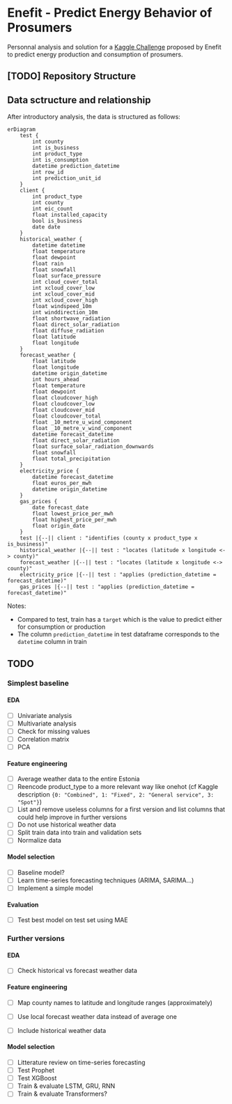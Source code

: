 # Enefit - Predict Energy Behavior of Prosumers

Personnal analysis and solution for a [Kaggle Challenge](https://www.kaggle.com/competitions/predict-energy-behavior-of-prosumers/overview) proposed by Enefit to predict energy production and consumption of prosumers.

## [TODO] Repository Structure

## Data sctructure and relationship

After introductory analysis, the data is structured as follows:

```mermaid
erDiagram
    test {
        int county
        int is_business
        int product_type
        int is_consumption
        datetime prediction_datetime
        int row_id
        int prediction_unit_id
    }
    client {
        int product_type
        int county
        int eic_count
        float installed_capacity
        bool is_business
        date date
    }
    historical_weather {
        datetime datetime
        float temperature
        float dewpoint
        float rain
        float snowfall
        float surface_pressure
        int cloud_cover_total
        int xcloud_cover_low
        int xcloud_cover_mid
        int xcloud_cover_high
        float windspeed_10m
        int winddirection_10m
        float shortwave_radiation
        float direct_solar_radiation
        float diffuse_radiation
        float latitude
        float longitude
    }
    forecast_weather {
        float latitude
        float longitude
        datetime origin_datetime
        int hours_ahead
        float temperature
        float dewpoint
        float cloudcover_high
        float cloudcover_low
        float cloudcover_mid
        float cloudcover_total
        float _10_metre_u_wind_component
        float _10_metre_v_wind_component
        datetime forecast_datetime
        float direct_solar_radiation
        float surface_solar_radiation_downwards
        float snowfall
        float total_precipitation
    }
    electricity_price {
        datetime forecast_datetime
        float euros_per_mwh
        datetime origin_datetime
    }
    gas_prices {
        date forecast_date
        float lowest_price_per_mwh
        float highest_price_per_mwh
        float origin_date
    }
    test |{--|| client : "identifies (county x product_type x is_business)"
    historical_weather |{--|| test : "locates (latitude x longitude <-> county)"
    forecast_weather |{--|| test : "locates (latitude x longitude <-> county)"
    electricity_price |{--|| test : "applies (prediction_datetime = forecast_datetime)"
    gas_prices |{--|| test : "applies (prediction_datetime = forecast_datetime)"

```
Notes:
- Compared to test, train has a `target` which is the value to predict either for consumption or production
- The column `prediction_datetime` in test dataframe corresponds to the `datetime` column in train


## TODO

### Simplest baseline

#### EDA
- [ ] Univariate analysis
- [ ] Multivariate analysis
- [ ] Check for missing values
- [ ] Correlation matrix
- [ ] PCA

#### Feature engineering
- [ ] Average weather data to the entire Estonia
- [ ] Reencode product_type to a more relevant way like onehot (cf Kaggle description `{0: "Combined", 1: "Fixed", 2: "General service", 3: "Spot"}`)
- [ ] List and remove useless columns for a first version and list columns that could help improve in further versions
- [ ] Do not use historical weather data
- [ ] Split train data into train and validation sets
- [ ] Normalize data

#### Model selection
- [ ] Baseline model?
- [ ] Learn time-series forecasting techniques (ARIMA, SARIMA...)
- [ ] Implement a simple model

#### Evaluation
- [ ] Test best model on test set using MAE

### Further versions

#### EDA
- [ ] Check historical vs forecast weather data

#### Feature engineering
- [ ] Map county names to latitude and longitude ranges (approximately)
- [ ] Use local forecast weather data instead of average one
- [ ] Include historical weather data


#### Model selection
- [ ] Litterature review on time-series forecasting
- [ ] Test Prophet
- [ ] Test XGBoost
- [ ] Train & evaluate LSTM, GRU, RNN
- [ ] Train & evaluate Transformers?
